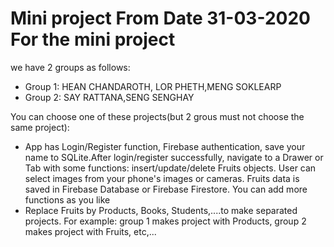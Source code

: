 # Mini project From Date 31-03-2020 For the mini project
we have 2 groups as follows:
- Group 1: HEAN CHANDAROTH, LOR PHETH,MENG SOKLEARP
- Group 2: SAY RATTANA,SENG SENGHAY<br/>

You can choose one of these projects(but 2 grous must not choose the same project):
- App has Login/Register function, Firebase authentication, save your name to SQLite.After login/register successfully, navigate to a Drawer or Tab with some functions: insert/update/delete Fruits objects.
User can select images from your phone's images or cameras. Fruits data is saved in Firebase Database or Firebase Firestore. You can add more functions as you like
- Replace Fruits by Products, Books, Students,....to make separated projects. For example: group 1 makes project with Products, group 2 makes project with Fruits, etc,...
	
